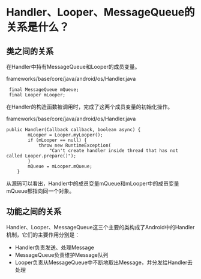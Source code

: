 # Handler、Looper、MessageQueue的关系是什么？

## 类之间的关系

在Handler中持有MessageQueue和Looper的成员变量。

frameworks/base/core/java/android/os/Handler.java

```text
 final MessageQueue mQueue;
 final Looper mLooper;
```

在Handler的构造函数被调用时，完成了这两个成员变量的初始化操作。

frameworks/base/core/java/android/os/Handler.java

```text
public Handler(Callback callback, boolean async) {
        mLooper = Looper.myLooper();
        if (mLooper == null) {
            throw new RuntimeException(
                "Can't create handler inside thread that has not called Looper.prepare()");
        }
        mQueue = mLooper.mQueue;
    }
```

从源码可以看出，Handler中的成员变量mQueue和mLooper中的成员变量mQueue都指向同一个对象。

## 功能之间的关系

Handler、Looper、MessageQueue这三个主要的类构成了Android中的Handler机制，它们的主要作用分别是：

* Handler负责发送、处理Message
* MessageQueue负责维护Message队列
* Looper负责从MessageQueue中不断地取出Message，并分发给Handler去处理

